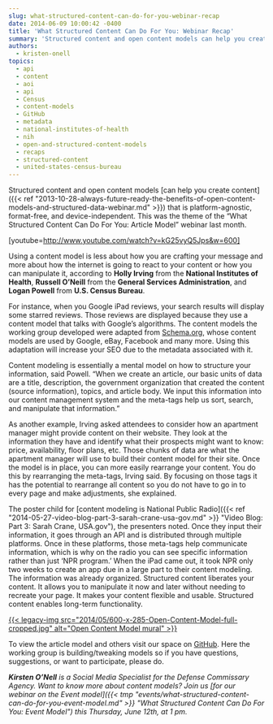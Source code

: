 ```yaml
---
slug: what-structured-content-can-do-for-you-webinar-recap
date: 2014-06-09 10:00:42 -0400
title: 'What Structured Content Can Do For You: Webinar Recap'
summary: 'Structured content and open content models can help you create content that is platform-agnostic, format-free, and device-independent.'
authors:
  - kristen-onell
topics:
  - api
  - content
  - aoi
  - api
  - Census
  - content-models
  - GitHub
  - metadata
  - national-institutes-of-health
  - nih
  - open-and-structured-content-models
  - recaps
  - structured-content
  - united-states-census-bureau
---
```


Structured content and open content models [can help you create content]({{< ref "2013-10-28-always-future-ready-the-benefits-of-open-content-models-and-structured-data-webinar.md" >}}) that is platform-agnostic, format-free, and device-independent. This was the theme of the &#8220;What Structured Content Can Do For You: Article Model&#8221; webinar last month.

[youtube=http://www.youtube.com/watch?v=kG25vyQ5Jps&w=600]

Using a content model is less about how you are crafting your message and more about how the internet is going to react to your content or how you can manipulate it, according to **Holly Irving** from the **National Institutes of Health**, **Russell O&#8217;Neill** from the **General Services Administration**, and **Logan Powell** from **U.S. Census Bureau**.

For instance, when you Google iPad reviews, your search results will display some starred reviews. Those reviews are displayed because they use a content model that talks with Google’s algorithms. The content models the working group developed were adapted from [Schema.org](http://schema.org/), whose content models are used by Google, eBay, Facebook and many more. Using this adaptation will increase your SEO due to the metadata associated with it.

Content modeling is essentially a mental model on how to structure your information, said Powell. &#8220;When we create an article, our basic units of data are a title, description, the government organization that created the content (source information), topics, and article body. We input this information into our content management system and the meta-tags help us sort, search, and manipulate that information.&#8221;

As another example, Irving asked attendees to consider how an apartment manager might provide content on their website. They look at the information they have and identify what their prospects might want to know: price, availability, floor plans, etc. Those chunks of data are what the apartment manager will use to build their content model for their site. Once the model is in place, you can more easily rearrange your content. You do this by rearranging the meta-tags, Irving said. By focusing on those tags it has the potential to rearrange all content so you do not have to go in to every page and make adjustments, she explained.

The poster child for [content modeling is National Public Radio]({{< ref "2014-05-27-video-blog-part-3-sarah-crane-usa-gov.md" >}} "Video Blog: Part 3: Sarah Crane, USA.gov"), the presenters noted. Once they input their information, it goes through an API and is distributed through multiple platforms. Once in these platforms, those meta-tags help communicate information, which is why on the radio you can see specific information rather than just ‘NPR program.’ When the iPad came out, it took NPR only two weeks to create an app due in a large part to their content modeling. The information was already organized. Structured content liberates your content. It allows you to manipulate it now and later without needing to recreate your page. It makes your content flexible and usable. Structured content enables long-term functionality.

[{{< legacy-img src="2014/05/600-x-285-Open-Content-Model-full-cropped.jpg" alt="Open Content Model mural" >}}](https://s3.amazonaws.com/digitalgov/_legacy-img/2014/05/2958-x-1407-Open-Content-Model-full-cropped.jpg)

To view the article model and others visit our space on [GitHub](http://gsa.github.io/Open-And-Structured-Content-Models/index.html). Here the working group is building/tweaking models so if you have questions, suggestions, or want to participate, please do.

_**Kirsten O&#8217;Nell** is a Social Media Specialist for the Defense Commissary Agency._
_Want to know more about content models? Join us [for our webinar on the Event model]({{< tmp "events/what-structured-content-can-do-for-you-event-model.md" >}} "What Structured Content Can Do For You: Event Model") this Thursday, June 12th, at 1 pm._
